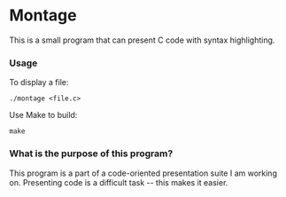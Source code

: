 # Montage
This is a small program that can present C code with syntax highlighting.

### Usage
To display a file:
```
./montage <file.c>
```

Use Make to build:
```
make
```

### What is the purpose of this program?
This program is a part of a code-oriented presentation suite I am working on. Presenting code is a difficult task -- this makes it easier.

